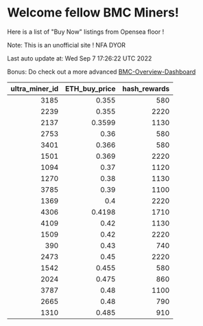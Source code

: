 # Welcome fellow BMC Miners!
Here is a list of "Buy Now" listings from Opensea floor !

Note: This is an unofficial site ! NFA DYOR

Last auto update at: Wed Sep  7 17:26:22 UTC 2022

Bonus: Do check out a more advanced [BMC-Overview-Dashboard](https://dune.com/defifunk/BMC-Overview-Dashboard)


|   ultra_miner_id |   ETH_buy_price |   hash_rewards |
|-----------------:|----------------:|---------------:|
|             3185 |          0.355  |            580 |
|             2239 |          0.355  |           2220 |
|             2137 |          0.3599 |           1130 |
|             2753 |          0.36   |            580 |
|             3401 |          0.366  |            580 |
|             1501 |          0.369  |           2220 |
|             1094 |          0.37   |           1120 |
|             1270 |          0.38   |           1130 |
|             3785 |          0.39   |           1100 |
|             1369 |          0.4    |           2220 |
|             4306 |          0.4198 |           1710 |
|             4109 |          0.42   |           1130 |
|             1509 |          0.42   |           2220 |
|              390 |          0.43   |            740 |
|             2473 |          0.45   |           2220 |
|             1542 |          0.455  |            580 |
|             2024 |          0.475  |            860 |
|             3787 |          0.48   |           1100 |
|             2665 |          0.48   |            790 |
|             1310 |          0.485  |            910 |